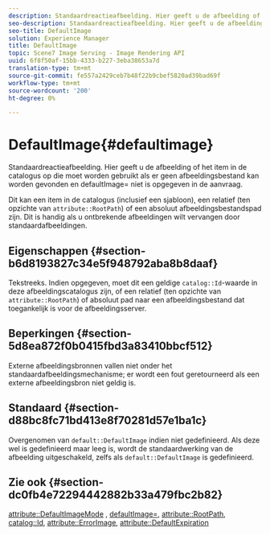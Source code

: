 ```yaml
---
description: Standaardreactieafbeelding. Hier geeft u de afbeelding of het item in de catalogus op die moet worden gebruikt als er geen afbeeldingsbestand kan worden gevonden en defaultImage= niet is opgegeven in de aanvraag.
seo-description: Standaardreactieafbeelding. Hier geeft u de afbeelding of het item in de catalogus op die moet worden gebruikt als er geen afbeeldingsbestand kan worden gevonden en defaultImage= niet is opgegeven in de aanvraag.
seo-title: DefaultImage
solution: Experience Manager
title: DefaultImage
topic: Scene7 Image Serving - Image Rendering API
uuid: 6f8f50af-15bb-4333-b227-3eba38653a7d
translation-type: tm+mt
source-git-commit: fe557a2429ceb7b48f22b9cbef5820ad39bad69f
workflow-type: tm+mt
source-wordcount: '200'
ht-degree: 0%

---
```



# DefaultImage{#defaultimage}

Standaardreactieafbeelding. Hier geeft u de afbeelding of het item in de catalogus op die moet worden gebruikt als er geen afbeeldingsbestand kan worden gevonden en defaultImage= niet is opgegeven in de aanvraag.

Dit kan een item in de catalogus (inclusief een sjabloon), een relatief (ten opzichte van `attribute::RootPath`) of een absoluut afbeeldingsbestandspad zijn. Dit is handig als u ontbrekende afbeeldingen wilt vervangen door standaardafbeeldingen.

## Eigenschappen {#section-b6d8193827c34e5f948792aba8b8daaf}

Tekstreeks. Indien opgegeven, moet dit een geldige `catalog::Id`-waarde in deze afbeeldingscatalogus zijn, of een relatief (ten opzichte van `attribute::RootPath`) of absoluut pad naar een afbeeldingsbestand dat toegankelijk is voor de afbeeldingsserver.

## Beperkingen {#section-5d8ea872f0b0415fbd3a83410bbcf512}

Externe afbeeldingsbronnen vallen niet onder het standaardafbeeldingsmechanisme; er wordt een fout geretourneerd als een externe afbeeldingsbron niet geldig is.

## Standaard {#section-d88bc8fc71bd413e8f70281d57e1ba1c}

Overgenomen van `default::DefaultImage` indien niet gedefinieerd. Als deze wel is gedefinieerd maar leeg is, wordt de standaardwerking van de afbeelding uitgeschakeld, zelfs als `default::DefaultImage` is gedefinieerd.

## Zie ook {#section-dc0fb4e72294442882b33a479fbc2b82}

[attribute::DefaultImageMode](../../../../../is-api/image-catalog/image-serving-api-ref/c-image-catalog-reference/c-attributes-reference/r-defaultimagemode.md#reference-8a996af162f84e46bbe9e6e0d4e26782) ,  [defaultImage=](../../../../../is-api/image-catalog/image-serving-api-ref/c-image-catalog-reference/c-attributes-reference/r-is-cat-defaultimage.md#reference-8e9900e129f54ed68462a3c2fc3bc433),  [attribute::RootPath](../../../../../is-api/image-catalog/image-serving-api-ref/c-image-catalog-reference/c-attributes-reference/r-rootpath.md#reference-17d57e5967be403b8408fa7214017494),  [catalog::Id](/help/aem-is-ir-api/is-api/image-catalog/image-serving-api-ref/c-image-catalog-reference/c-image-svg-data-reference/c-image-data-reference/r-id-cat.md),  [attribute::ErrorImage](../../../../../is-api/image-catalog/image-serving-api-ref/c-image-catalog-reference/c-attributes-reference/r-errorimage.md#reference-c494d5d8b2584fe3800f35baabd0292c),  [attribute::DefaultExpiration](../../../../../is-api/image-catalog/image-serving-api-ref/c-image-catalog-reference/c-attributes-reference/r-defaultexpiration.md#reference-0526166fab654fceb243b75d1ea4f0cf)
